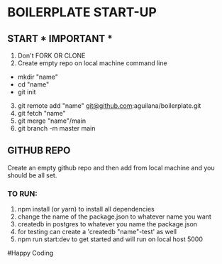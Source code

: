 # BOILERPLATE START-UP

## START * IMPORTANT *
1) Don't FORK OR CLONE
2) Create empty repo on local machine command line
  - mkdir "name"
  - cd "name"
  - git init
3) git remote add "name" git@github.com:aguilana/boilerplate.git
4) git fetch "name"
5) git merge "name"/main
6) git branch -m master main

## GITHUB REPO
Create an empty github repo and then add from local machine and you should be all set.

### TO RUN:
1) npm install (or yarn) to install all dependencies
2) change the name of the package.json to whatever name you want
3) createdb in postgres to whatever you name the package.json
4) for testing can create a 'createdb "name"-test' as well
5) npm run start:dev to get started and will run on local host 5000

#Happy Coding
